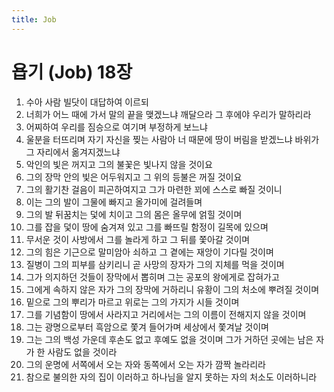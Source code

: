 ```yaml
---
title: Job
---
```


# 욥기 (Job) 18장
1. 수아 사람 빌닷이 대답하여 이르되
1. 너희가 어느 때에 가서 말의 끝을 맺겠느냐 깨달으라 그 후에야 우리가 말하리라
1. 어찌하여 우리를 짐승으로 여기며 부정하게 보느냐
1. 울분을 터뜨리며 자기 자신을 찢는 사람아 너 때문에 땅이 버림을 받겠느냐 바위가 그 자리에서 옮겨지겠느냐
1. 악인의 빛은 꺼지고 그의 불꽃은 빛나지 않을 것이요
1. 그의 장막 안의 빛은 어두워지고 그 위의 등불은 꺼질 것이요
1. 그의 활기찬 걸음이 피곤하여지고 그가 마련한 꾀에 스스로 빠질 것이니
1. 이는 그의 발이 그물에 빠지고 올가미에 걸려들며
1. 그의 발 뒤꿈치는 덫에 치이고 그의 몸은 올무에 얽힐 것이며
1. 그를 잡을 덫이 땅에 숨겨져 있고 그를 빠뜨릴 함정이 길목에 있으며
1. 무서운 것이 사방에서 그를 놀라게 하고 그 뒤를 쫓아갈 것이며
1. 그의 힘은 기근으로 말미암아 쇠하고 그 곁에는 재앙이 기다릴 것이며
1. 질병이 그의 피부를 삼키리니 곧 사망의 장자가 그의 지체를 먹을 것이며
1. 그가 의지하던 것들이 장막에서 뽑히며 그는 공포의 왕에게로 잡혀가고
1. 그에게 속하지 않은 자가 그의 장막에 거하리니 유황이 그의 처소에 뿌려질 것이며
1. 밑으로 그의 뿌리가 마르고 위로는 그의 가지가 시들 것이며
1. 그를 기념함이 땅에서 사라지고 거리에서는 그의 이름이 전해지지 않을 것이며
1. 그는 광명으로부터 흑암으로 쫓겨 들어가며 세상에서 쫓겨날 것이며
1. 그는 그의 백성 가운데 후손도 없고 후예도 없을 것이며 그가 거하던 곳에는 남은 자가 한 사람도 없을 것이라
1. 그의 운명에 서쪽에서 오는 자와 동쪽에서 오는 자가 깜짝 놀라리라
1. 참으로 불의한 자의 집이 이러하고 하나님을 알지 못하는 자의 처소도 이러하니라